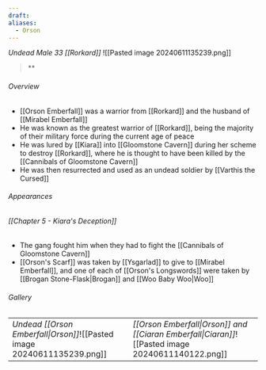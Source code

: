 ```yaml
---
draft: 
aliases:
  - Orson
---
```

*Undead Male 33 [[Rorkard]]*
![[Pasted image 20240611135239.png]]
> **
###### Overview
- [[Orson Emberfall]] was a warrior from [[Rorkard]] and the husband of [[Mirabel Emberfall]]
- He was known as the greatest warrior of [[Rorkard]], being the majority of their military force during the current age of peace
- He was lured by [[Kiara]] into [[Gloomstone Cavern]] during her scheme to destroy [[Rorkard]], where he is thought to have been killed by the [[Cannibals of Gloomstone Cavern]]
- He was then resurrected and used as an undead soldier by [[Varthis the Cursed]]
###### Appearances
###### [[Chapter 5 - Kiara's Deception]]
- The gang fought him when they had to fight the [[Cannibals of Gloomstone Cavern]]
- [[Orson's Scarf]] was taken by [[Ysgarlad]] to give to [[Mirabel Emberfall]], and one of each of [[Orson's Longswords]] were taken by [[Brogan Stone-Flask|Brogan]] and [[Woo Baby Woo|Woo]]
###### Gallery
|                                                                         |                                                                                                   |
| ----------------------------------------------------------------------- | ------------------------------------------------------------------------------------------------- |
| *Undead [[Orson Emberfall\|Orson]]*![[Pasted image 20240611135239.png]] | *[[Orson Emberfall\|Orson]] and [[Ciaran Emberfall\|Ciaran]]*![[Pasted image 20240611140122.png]] |
